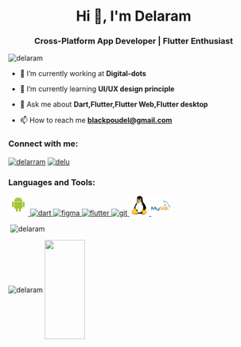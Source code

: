 <h1 align="center">Hi 👋, I'm Delaram</h1>
<h3 align="center">Cross-Platform App Developer | Flutter Enthusiast</h3>

<p align="left"> <img src="https://komarev.com/ghpvc/?username=delaram&label=Profile%60views&color=0e75b6&style=flat" alt="delaram" /> </p>

- 🔭 I’m currently working at **Digital-dots**

- 🌱 I’m currently learning **UI/UX design principle**

- 💬 Ask me about **Dart,Flutter,Flutter Web,Flutter desktop**

- 📫 How to reach me **blackpoudel@gmail.com**

<h3 align="left">Connect with me:</h3>
<p align="left">
<a href="www.linkedin.com/in/delaram-poudel-339642238" target="blank"><img align="center" src="https://raw.githubusercontent.com/rahuldkjain/github-profile-readme-generator/master/src/images/icons/Social/linked-in-alt.svg" alt="delarram" height="30" width="40" /></a>
<a href="https://instagram.com/delu" target="blank"><img align="center" src="https://raw.githubusercontent.com/rahuldkjain/github-profile-readme-generator/master/src/images/icons/Social/instagram.svg" alt="delu" height="30" width="40" /></a>
</p>

<h3 align="left">Languages and Tools:</h3>
<p align="left"> <a href="https://developer.android.com" target="_blank" rel="noreferrer"> <img src="https://raw.githubusercontent.com/devicons/devicon/master/icons/android/android-original-wordmark.svg" alt="android" width="40" height="40"/> </a> <a href="https://dart.dev" target="_blank" rel="noreferrer"> <img src="https://www.vectorlogo.zone/logos/dartlang/dartlang-icon.svg" alt="dart" width="40" height="40"/> </a> <a href="https://www.figma.com/" target="_blank" rel="noreferrer"> <img src="https://www.vectorlogo.zone/logos/figma/figma-icon.svg" alt="figma" width="40" height="40"/> </a> <a href="https://flutter.dev" target="_blank" rel="noreferrer"> <img src="https://www.vectorlogo.zone/logos/flutterio/flutterio-icon.svg" alt="flutter" width="40" height="40"/> </a> <a href="https://git-scm.com/" target="_blank" rel="noreferrer"> <img src="https://www.vectorlogo.zone/logos/git-scm/git-scm-icon.svg" alt="git" width="40" height="40"/> </a> <a href="https://www.linux.org/" target="_blank" rel="noreferrer"> <img src="https://raw.githubusercontent.com/devicons/devicon/master/icons/linux/linux-original.svg" alt="linux" width="40" height="40"/> </a> <a href="https://www.mysql.com/" target="_blank" rel="noreferrer"> <img src="https://raw.githubusercontent.com/devicons/devicon/master/icons/mysql/mysql-original-wordmark.svg" alt="mysql" width="40" height="40"/> </a> </p>

<p>&nbsp;<img align="center" src="https://github-readme-stats.vercel.app/api?username=delaram&show_icons=true&locale=en" alt="delaram" /></p>

<p>
  <img align="center" src="https://github-readme-streak-stats.herokuapp.com/?user=delaram&" alt="delaram" />
  <img align="center" width="40%" height="200px" src="https://media.giphy.com/media/UmQnyx5uLYCubXzYEG/giphy.gif">
</p>
